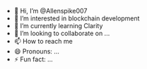 - 👋 Hi, I’m @Allenspike007
- 👀 I’m interested in blockchain development
- 🌱 I’m currently learning Clarity 
- 💞️ I’m looking to collaborate on ...
- 📫 How to reach me 
- 😄 Pronouns: ...
- ⚡ Fun fact: ...

<!---
Allenspike007/Allenspike007 is a ✨ special ✨ repository because its `README.md` (this file) appears on your GitHub profile.
You can click the Preview link to take a look at your changes.
--->
